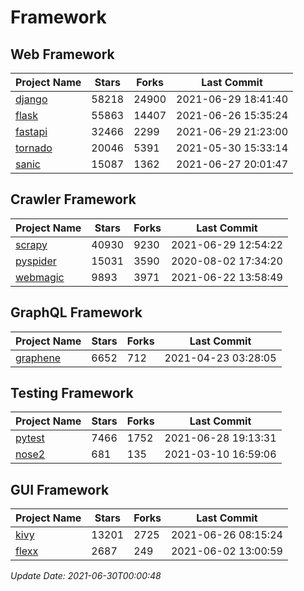 # Framework

## Web Framework
| Project Name | Stars | Forks | Last Commit |
| ------------ | ----- | ----- | ----------- |
| [django](https://github.com/django/django) | 58218 | 24900 | 2021-06-29 18:41:40 |
| [flask](https://github.com/pallets/flask) | 55863 | 14407 | 2021-06-26 15:35:24 |
| [fastapi](https://github.com/tiangolo/fastapi) | 32466 | 2299 | 2021-06-29 21:23:00 |
| [tornado](https://github.com/tornadoweb/tornado) | 20046 | 5391 | 2021-05-30 15:33:14 |
| [sanic](https://github.com/sanic-org/sanic) | 15087 | 1362 | 2021-06-27 20:01:47 |

## Crawler Framework
| Project Name | Stars | Forks | Last Commit |
| ------------ | ----- | ----- | ----------- |
| [scrapy](https://github.com/scrapy/scrapy) | 40930 | 9230 | 2021-06-29 12:54:22 |
| [pyspider](https://github.com/binux/pyspider) | 15031 | 3590 | 2020-08-02 17:34:20 |
| [webmagic](https://github.com/code4craft/webmagic) | 9893 | 3971 | 2021-06-22 13:58:49 |

## GraphQL Framework
| Project Name | Stars | Forks | Last Commit |
| ------------ | ----- | ----- | ----------- |
| [graphene](https://github.com/graphql-python/graphene) | 6652 | 712 | 2021-04-23 03:28:05 |

## Testing Framework
| Project Name | Stars | Forks | Last Commit |
| ------------ | ----- | ----- | ----------- |
| [pytest](https://github.com/pytest-dev/pytest) | 7466 | 1752 | 2021-06-28 19:13:31 |
| [nose2](https://github.com/nose-devs/nose2) | 681 | 135 | 2021-03-10 16:59:06 |

## GUI Framework
| Project Name | Stars | Forks | Last Commit |
| ------------ | ----- | ----- | ----------- |
| [kivy](https://github.com/kivy/kivy) | 13201 | 2725 | 2021-06-26 08:15:24 |
| [flexx](https://github.com/flexxui/flexx) | 2687 | 249 | 2021-06-02 13:00:59 |

*Update Date: 2021-06-30T00:00:48*